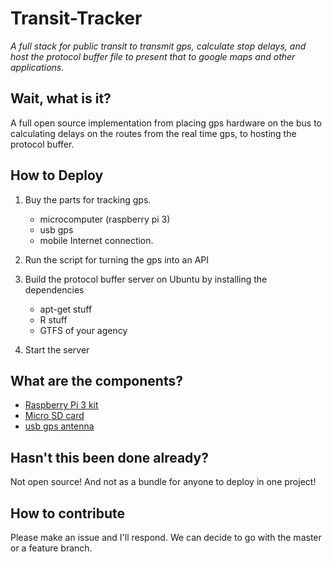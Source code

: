 

Transit-Tracker
===================

*A full stack for public transit to transmit gps, calculate stop delays, and host the protocol buffer file to present that to google maps and other applications.*

Wait, what is it?
-------------

A full open source implementation from placing gps hardware on the bus to calculating delays on the routes from the real time gps, to hosting the protocol buffer. 

How to Deploy
-------------

1. Buy the parts for tracking gps. 
	* microcomputer (raspberry pi 3) 
	* usb gps
	* mobile Internet connection. 

1. Run the script for turning the gps into an API 
2. Build the protocol buffer server on Ubuntu by installing the dependencies
   * apt-get stuff
   * R stuff
   * GTFS of your agency 
3. Start the server

What are the components?
-------------


* [Raspberry Pi 3 kit](https://www.amazon.com/CanaKit-Raspberry-Clear-Power-Supply/dp/B01C6EQNNK/ref=sr_1_3?s=pc&ie=UTF8&qid=1488783930&sr=1-3&keywords=raspberry+pi+3)
* [Micro SD card](https://www.amazon.com/Samsung-Select-Memory-MB-ME32DA-AM/dp/B01DOB6Y5Q/ref=sr_1_1?s=pc&ie=UTF8&qid=1488783959&sr=1-1&keywords=micro+sd)
* [usb gps antenna](https://www.amazon.com/Generic-Receiver-G-mouse-Antenna-Navigation/dp/B017BJ3KTU/ref=sr_1_1?s=pc&ie=UTF8&qid=1488784023&sr=8-1&keywords=Generic+USB+GPS+Receiver+G-mouse+GPS+Mouse+Within+GPS+Module+Antenna+for+Car+Laptop+PC+Navigation+Support+Google)


Hasn't this been done already? 
-------------

Not open source! And not as a bundle for anyone to deploy in one project!


How to contribute
-------------

Please make an issue and I'll respond.  We can decide to go with the master or a feature branch. 






